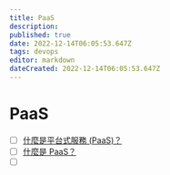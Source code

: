 ```yaml
---
title: PaaS
description: 
published: true
date: 2022-12-14T06:05:53.647Z
tags: devops
editor: markdown
dateCreated: 2022-12-14T06:05:53.647Z
---
```


# PaaS
- [ ] [什麼是平台式服務 (PaaS)？](https://cloud.google.com/learn/what-is-paas?hl=zh-tw)
- [ ] [什麼是 PaaS？](https://www.redhat.com/zh/topics/cloud-computing/what-is-paas)
- [ ] []()